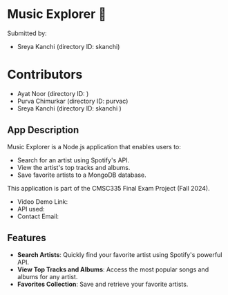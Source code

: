 # Music Explorer 🎵

Submitted by:
- Sreya Kanchi (directory ID: skanchi)

# Contributors
- Ayat Noor (directory ID: )
- Purva Chimurkar (directory ID: purvac)
- Sreya Kanchi (directory ID: skanchi )

## App Description
Music Explorer is a Node.js application that enables users to:
- Search for an artist using Spotify's API.
- View the artist's top tracks and albums.
- Save favorite artists to a MongoDB database.

This application is part of the CMSC335 Final Exam Project (Fall 2024).

- Video Demo Link:  
- API used: 
- Contact Email: 

## Features
- **Search Artists**: Quickly find your favorite artist using Spotify's powerful API.
- **View Top Tracks and Albums**: Access the most popular songs and albums for any artist.
- **Favorites Collection**: Save and retrieve your favorite artists.
